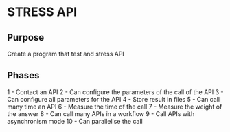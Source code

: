 # STRESS API

## Purpose
Create a program that test and stress API

## Phases 
1 - Contact an API 
2 - Can configure the parameters of the call of the API
3 - Can configure all parameters for the API
4 - Store result in files
5 - Can call many time an API 
6 - Measure the time of the call 
7 - Measure the weight of the answer
8 - Can call many APIs in a workflow
9 - Call APIs with asynchronism mode
10 - Can parallelise the call
